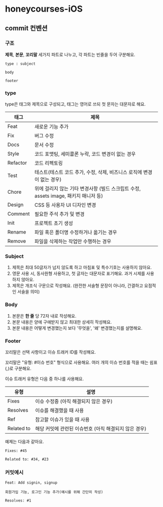 # honeycourses-iOS

## commit 컨벤션

### 구조

**제목**, **본문**, **꼬리말** 세가지 파트로 나누고, 각 파트는 빈줄을 두어 구분해요.

```
type : subject

body

footer
```

### type

type은 태그와 제목으로 구성되고, 태그는 영어로 쓰되 첫 문자는 대문자로 해요.

| 태그 | 제목 |
| --- | --- |
| Feat | 새로운 기능 추가 |
| Fix | 버그 수정 |
| Docs | 문서 수정 |
| Style | 코드 포맷팅, 세미콜론 누락, 코드 변경이 없는 경우 |
| Refactor | 코드 리펙토링 |
| Test | 테스트(테스트 코드 추가, 수정, 삭제, 비즈니스 로직에 변경이 없는 경우) |
| Chore | 위에 걸리지 않는 기타 변경사항 (빌드 스크립트 수정, assets image, 패키지 매니저 등) |
| Design | CSS 등 사용자 UI 디자인 변경 |
| Comment | 필요한 주석 추가 및 변경 |
| Init | 프로젝트 초기 생성 |
| Rename | 파일 혹은 폴더명 수정하거나 옮기는 경우 |
| Remove | 파일을 삭제하는 작업만 수행하는 경우 |

### Subject

1. 제목은 최대 50글자가 넘지 않도록 하고 마침표 및 특수기호는 사용하지 않아요.
2. 영문 사용 시, 동사원형 사용하고, 첫 글자는 대문자로 표기해요. 과거 시제를 사용하지 않아요.
3. 제목은 개조식 구문으로 작성해요. (완전한 서술형 문장이 아니라, 간결하고 요점적인 서술을 의미)

### Body

1. 본문은 **한 줄** 당 72자 내로 작성해요.
2. 본문 내용은 양에 구애받지 않고 최대한 상세히 작성해요.
3. 본문 내용은 어떻게 변경했는지 보다 '무엇을', '왜' 변경했는지를 설명해요.

### Footer

꼬리말은 선택 사항이고 이슈 트래커 ID를 작성해요.

꼬리말은 "유형: #이슈 번호" 형식으로 사용해요. 여러 개의 이슈 번호를 적을 때는 쉼표(,)로 구분해요.

이슈 트래커 유형은 다음 중 하나를 사용해요.

| 유형 | 설명 |
| --- | --- |
| Fixes | 이슈 수정중 (아직 해결되지 않은 경우) |
| Resolves | 이슈를 해결했을 때 사용 |
| Ref | 참고할 이슈가 있을 때 사용 |
| Related to | 해당 커밋에 관련된 이슈번호 (아직 해결되지 않은 경우) |

예제는 다음과 같아요.

```
Fixes: #45

Related to: #34, #23
```

### 커밋예시

```
Feat: Add signin, signup

회원가입 기능, 로그인 기능 추가(예시를 위해 간단히 작성)

Resolves: #1
```

